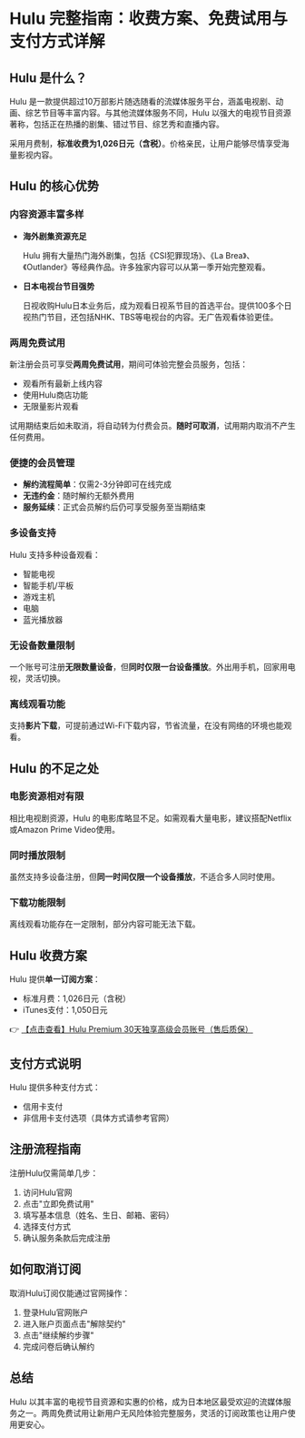 # Hulu 完整指南：收费方案、免费试用与支付方式详解

## Hulu 是什么？

Hulu 是一款提供超过10万部影片随选随看的流媒体服务平台，涵盖电视剧、动画、综艺节目等丰富内容。与其他流媒体服务不同，Hulu 以强大的电视节目资源著称，包括正在热播的剧集、错过节目、综艺秀和直播内容。

采用月费制，**标准收费为1,026日元（含税）**。价格亲民，让用户能够尽情享受海量影视内容。

## Hulu 的核心优势

### 内容资源丰富多样

- **海外剧集资源充足**
  
  Hulu 拥有大量热门海外剧集，包括《CSI犯罪现场》、《La Brea》、《Outlander》等经典作品。许多独家内容可以从第一季开始完整观看。

- **日本电视台节目强势**
  
  日视收购Hulu日本业务后，成为观看日视系节目的首选平台。提供100多个日视热门节目，还包括NHK、TBS等电视台的内容。无广告观看体验更佳。

### 两周免费试用

新注册会员可享受**两周免费试用**，期间可体验完整会员服务，包括：

- 观看所有最新上线内容
- 使用Hulu商店功能
- 无限量影片观看

试用期结束后如未取消，将自动转为付费会员。**随时可取消**，试用期内取消不产生任何费用。

### 便捷的会员管理

- **解约流程简单**：仅需2-3分钟即可在线完成
- **无违约金**：随时解约无额外费用
- **服务延续**：正式会员解约后仍可享受服务至当期结束

### 多设备支持

Hulu 支持多种设备观看：

- 智能电视
- 智能手机/平板
- 游戏主机
- 电脑
- 蓝光播放器

### 无设备数量限制

一个账号可注册**无限数量设备**，但**同时仅限一台设备播放**。外出用手机，回家用电视，灵活切换。

### 离线观看功能

支持**影片下载**，可提前通过Wi-Fi下载内容，节省流量，在没有网络的环境也能观看。

## Hulu 的不足之处

### 电影资源相对有限

相比电视剧资源，Hulu 的电影库略显不足。如需观看大量电影，建议搭配Netflix或Amazon Prime Video使用。

### 同时播放限制

虽然支持多设备注册，但**同一时间仅限一个设备播放**，不适合多人同时使用。

### 下载功能限制

离线观看功能存在一定限制，部分内容可能无法下载。

## Hulu 收费方案

Hulu 提供**单一订阅方案**：

- 标准月费：1,026日元（含税）
- iTunes支付：1,050日元

👉 [【点击查看】Hulu Premium 30天独享高级会员账号（售后质保）](https://bit.ly/HuLu_vip)

## 支付方式说明

Hulu 提供多种支付方式：

- 信用卡支付
- 非信用卡支付选项（具体方式请参考官网）

## 注册流程指南

注册Hulu仅需简单几步：

1. 访问Hulu官网
2. 点击"立即免费试用"
3. 填写基本信息（姓名、生日、邮箱、密码）
4. 选择支付方式
5. 确认服务条款后完成注册

## 如何取消订阅

取消Hulu订阅仅能通过官网操作：

1. 登录Hulu官网账户
2. 进入账户页面点击"解除契约"
3. 点击"继续解约步骤"
4. 完成问卷后确认解约

## 总结

Hulu 以其丰富的电视节目资源和实惠的价格，成为日本地区最受欢迎的流媒体服务之一。两周免费试用让新用户无风险体验完整服务，灵活的订阅政策也让用户使用更安心。